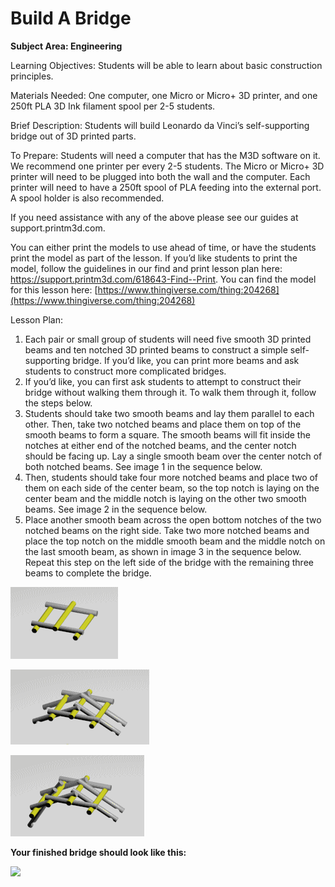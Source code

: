 # Build A Bridge

**Subject Area: Engineering**

Learning Objectives: Students will be able to learn about basic construction principles. 

Materials Needed: One computer, one Micro or Micro+ 3D printer, and one 250ft PLA 3D Ink filament spool per 2-5 students.

Brief Description: Students will build Leonardo da Vinci’s self-supporting bridge out of 3D printed parts.

To Prepare: Students will need a computer that has the M3D software on it. We recommend one printer per every 2-5 students. The Micro or Micro+ 3D printer will need to be plugged into both the wall and the computer. Each printer will need to have a 250ft spool of PLA feeding into the external port. A spool holder is also recommended.

If you need assistance with any of the above please see our guides at support.printm3d.com.

You can either print the models to use ahead of time, or have the students print the model as part of the lesson. If you’d like students to print the model, follow the guidelines in our find and print lesson plan here:  https://support.printm3d.com/618643-Find--Print. You can find the model for this lesson here: [https://www.thingiverse.com/thing:204268](https://www.thingiverse.com/thing:204268) 

Lesson Plan:

1. Each pair or small group of students will need five smooth 3D printed beams and ten notched 3D printed beams to construct a simple self-supporting bridge. If you’d like, you can print more beams and ask students to construct more complicated bridges.
2. If you’d like, you can first ask students to attempt to construct their bridge without walking them through it. To walk them through it, follow the steps below.
3. Students should take two smooth beams and lay them parallel to each other. Then, take two notched beams and place them on top of the smooth beams to form a square. The smooth beams will fit inside the notches at either end of the notched beams, and the center notch should be facing up. Lay a single smooth beam over the center notch of both notched beams. See image 1 in the sequence below.
4. Then, students should take four more notched beams and place two of them on each side of the center beam, so the top notch is laying on the center beam and the middle notch is laying on the other two smooth beams. See image 2 in the sequence below.
5. Place another smooth beam across the open bottom notches of the two notched beams on the right side. Take two more notched beams and place the top notch on the middle smooth beam and the middle notch on the last smooth beam, as shown in image 3 in the sequence below. Repeat this step on the left side of the bridge with the remaining three beams to complete the bridge.

![](../../.gitbook/assets/image.png)

![](../../.gitbook/assets/image%20%281%29.png)

![](../../.gitbook/assets/image%20%282%29.png)

**Your finished bridge should look like this:**

![](https://lh4.googleusercontent.com/vPI48CTgOotHDu3TBqlXIbLpbQmH5Go55ZY0viLNx8MEZAU6blccfcwBnWE1VJPkcg_O_ZEBE__hxojM7UvJ6c-E9kYYzzQwk_8Q3SdHzjHagQXFytP13yvERPrvs-go-hBY7Uk)

